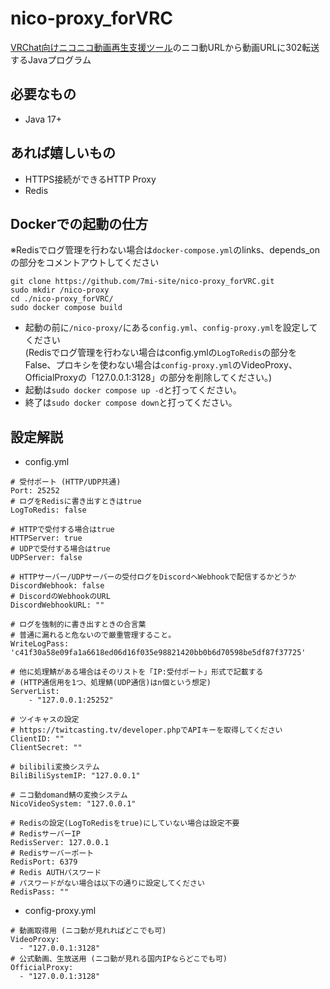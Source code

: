 # nico-proxy_forVRC
[VRChat向けニコニコ動画再生支援ツール](https://nico.7mi.site/)のニコ動URLから動画URLに302転送するJavaプログラム
## 必要なもの
- Java 17+
## あれば嬉しいもの
- HTTPS接続ができるHTTP Proxy
- Redis
## Dockerでの起動の仕方
※Redisでログ管理を行わない場合は`docker-compose.yml`のlinks、depends_onの部分をコメントアウトしてください
```
git clone https://github.com/7mi-site/nico-proxy_forVRC.git
sudo mkdir /nico-proxy
cd ./nico-proxy_forVRC/
sudo docker compose build
```
- 起動の前に`/nico-proxy/`にある`config.yml`、`config-proxy.yml`を設定してください<br>
(Redisでログ管理を行わない場合はconfig.ymlの`LogToRedis`の部分をFalse、プロキシを使わない場合は`config-proxy.yml`のVideoProxy、OfficialProxyの「127.0.0.1:3128」の部分を削除してください。)
- 起動は`sudo docker compose up -d`と打ってください。
- 終了は`sudo docker compose down`と打ってください。
## 設定解説
- config.yml
```
# 受付ポート (HTTP/UDP共通)
Port: 25252
# ログをRedisに書き出すときはtrue
LogToRedis: false

# HTTPで受付する場合はtrue
HTTPServer: true
# UDPで受付する場合はtrue
UDPServer: false

# HTTPサーバー/UDPサーバーの受付ログをDiscordへWebhookで配信するかどうか
DiscordWebhook: false
# DiscordのWebhookのURL
DiscordWebhookURL: ""

# ログを強制的に書き出すときの合言葉
# 普通に漏れると危ないので厳重管理すること。
WriteLogPass: 'c41f30a58e09fa1a6618ed06d16f035e98821420bb0b6d70598be5df87f37725'

# 他に処理鯖がある場合はそのリストを「IP:受付ポート」形式で記載する
# (HTTP通信用を1つ、処理鯖(UDP通信)はn個という想定)
ServerList:
    - "127.0.0.1:25252"

# ツイキャスの設定
# https://twitcasting.tv/developer.phpでAPIキーを取得してください
ClientID: ""
ClientSecret: ""

# bilibili変換システム
BiliBiliSystemIP: "127.0.0.1"

# ニコ動domand鯖の変換システム
NicoVideoSystem: "127.0.0.1"

# Redisの設定(LogToRedisをtrue)にしていない場合は設定不要
# RedisサーバーIP
RedisServer: 127.0.0.1
# Redisサーバーポート
RedisPort: 6379
# Redis AUTHパスワード
# パスワードがない場合は以下の通りに設定してください
RedisPass: ""

```
- config-proxy.yml
```
# 動画取得用 (ニコ動が見れればどこでも可)
VideoProxy:
  - "127.0.0.1:3128"
# 公式動画、生放送用 (ニコ動が見れる国内IPならどこでも可)
OfficialProxy:
  - "127.0.0.1:3128"
```